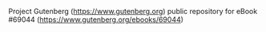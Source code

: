 Project Gutenberg (https://www.gutenberg.org) public repository for eBook #69044 (https://www.gutenberg.org/ebooks/69044)
